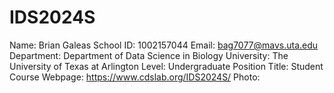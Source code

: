 # IDS2024S
Name: Brian Galeas
School ID: 1002157044
Email: bag7077@mavs.uta.edu
Department: Department of Data Science in Biology
University: The University of Texas at Arlington
Level: Undergraduate 
Position Title: Student
Course Webpage: https://www.cdslab.org/IDS2024S/
Photo:


